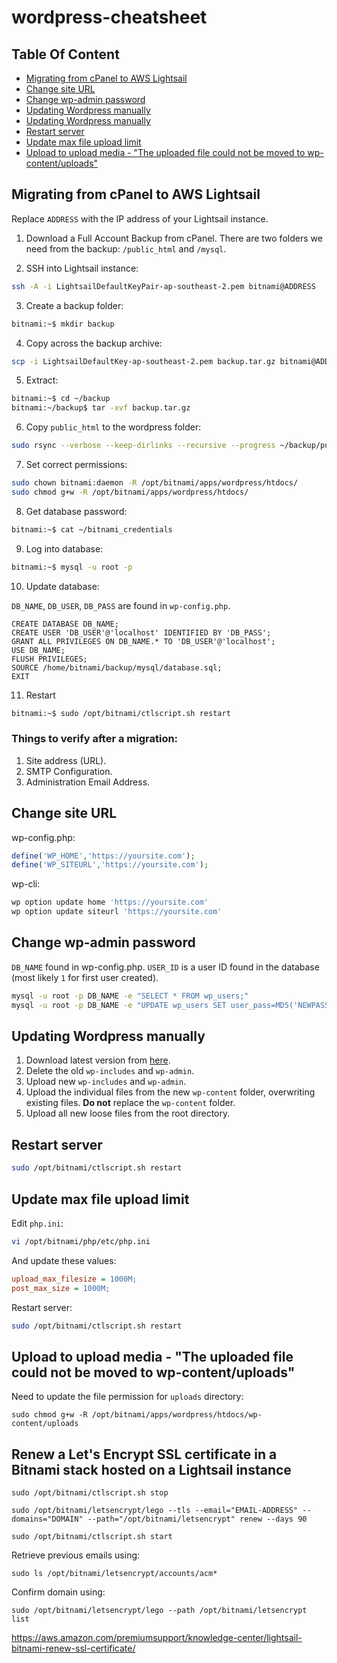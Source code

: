 # wordpress-cheatsheet

## Table Of Content

  * [Migrating from cPanel to AWS Lightsail](#migrating-from-cpanel-to-aws-lightsail)
  * [Change site URL](#change-site-url)
  * [Change wp-admin password](#change-wp-admin-password)
  * [Updating Wordpress manually](#updating-wordpress-manually)
  * [Updating Wordpress manually](#updating-wordpress-manually)
  * [Restart server](#restart-server)
  * [Update max file upload limit](#update-max-file-upload-limit)
  * [Upload to upload media - "The uploaded file could not be moved to wp-content/uploads"](#upload-to-upload-media---the-uploaded-file-could-not-be-moved-to-wp-contentuploads)
  

## Migrating from cPanel to AWS Lightsail

Replace `ADDRESS` with the IP address of your Lightsail instance.

1. Download a Full Account Backup from cPanel.
  There are two folders we need from the backup: `/public_html` and `/mysql`.
  
2. SSH into Lightsail instance:

```bash
ssh -A -i LightsailDefaultKeyPair-ap-southeast-2.pem bitnami@ADDRESS
```

3. Create a backup folder:

```bash
bitnami:~$ mkdir backup
```

4. Copy across the backup archive:

```bash
scp -i LightsailDefaultKey-ap-southeast-2.pem backup.tar.gz bitnami@ADDRESS:~/backup
```

5. Extract:

```bash
bitnami:~$ cd ~/backup
bitnami:~/backup$ tar -xvf backup.tar.gz
```

6. Copy `public_html` to the wordpress folder:

```bash
sudo rsync --verbose --keep-dirlinks --recursive --progress ~/backup/public_html/ /opt/bitnami/apps/wordpress/htdocs
```

7. Set correct permissions:

```bash
sudo chown bitnami:daemon -R /opt/bitnami/apps/wordpress/htdocs/
sudo chmod g+w -R /opt/bitnami/apps/wordpress/htdocs/
```

8. Get database password:

```bash
bitnami:~$ cat ~/bitnami_credentials
```

9. Log into database:

```bash
bitnami:~$ mysql -u root -p
```

10. Update database:

`DB_NAME`, `DB_USER`, `DB_PASS` are found in `wp-config.php`.

```
CREATE DATABASE DB_NAME;
CREATE USER 'DB_USER'@'localhost' IDENTIFIED BY 'DB_PASS';
GRANT ALL PRIVILEGES ON DB_NAME.* TO 'DB_USER'@'localhost';
USE DB_NAME;
FLUSH PRIVILEGES;
SOURCE /home/bitnami/backup/mysql/database.sql;
EXIT
```

11. Restart

```bash
bitnami:~$ sudo /opt/bitnami/ctlscript.sh restart
```

### Things to verify after a migration:
1. Site address (URL).
2. SMTP Configuration.
3. Administration Email Address.

## Change site URL

wp-config.php:

```php
define('WP_HOME','https://yoursite.com');
define('WP_SITEURL','https://yoursite.com');
```

wp-cli:

```bash
wp option update home 'https://yoursite.com'
wp option update siteurl 'https://yoursite.com'
```

## Change wp-admin password

`DB_NAME` found in wp-config.php. `USER_ID` is a user ID found in the database (most likely `1` for first user created).

```bash
mysql -u root -p DB_NAME -e "SELECT * FROM wp_users;"
mysql -u root -p DB_NAME -e "UPDATE wp_users SET user_pass=MD5('NEWPASSWORD') WHERE ID='USER_ID';"
```

## Updating Wordpress manually

1. Download latest version from [here](https://wordpress.org/download/).
2. Delete the old `wp-includes` and `wp-admin`.
3. Upload new `wp-includes` and `wp-admin`.
4. Upload the individual files from the new `wp-content` folder, overwriting existing files. **Do not** replace the `wp-content` folder.
5. Upload all new loose files from the root directory.

## Restart server

```bash
sudo /opt/bitnami/ctlscript.sh restart
```

## Update max file upload limit

Edit `php.ini`:

```bash
vi /opt/bitnami/php/etc/php.ini
```

And update these values:

```ini
upload_max_filesize = 1000M;
post_max_size = 1000M;
```

Restart server:

```bash
sudo /opt/bitnami/ctlscript.sh restart
```

## Upload to upload media - "The uploaded file could not be moved to wp-content/uploads"

Need to update the file permission for `uploads` directory:

```
sudo chmod g+w -R /opt/bitnami/apps/wordpress/htdocs/wp-content/uploads
```

## Renew a Let's Encrypt SSL certificate in a Bitnami stack hosted on a Lightsail instance

```
sudo /opt/bitnami/ctlscript.sh stop

sudo /opt/bitnami/letsencrypt/lego --tls --email="EMAIL-ADDRESS" --domains="DOMAIN" --path="/opt/bitnami/letsencrypt" renew --days 90

sudo /opt/bitnami/ctlscript.sh start
```

Retrieve previous emails using:

```
sudo ls /opt/bitnami/letsencrypt/accounts/acm*
```

Confirm domain using:

```
sudo /opt/bitnami/letsencrypt/lego --path /opt/bitnami/letsencrypt list
```

https://aws.amazon.com/premiumsupport/knowledge-center/lightsail-bitnami-renew-ssl-certificate/
